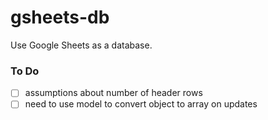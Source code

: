 # gsheets-db
Use Google Sheets as a database.

### To Do
- [ ] assumptions about number of header rows
- [ ] need to use model to convert object to array on updates
